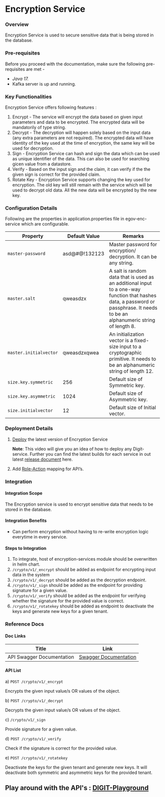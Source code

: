 # Encryption Service

### Overview <a href="#overview" id="overview"></a>

Encryption Service is used to secure sensitive data that is being stored in the database.

### Pre-requisites <a href="#pre-requisites" id="pre-requisites"></a>

Before you proceed with the documentation, make sure the following pre-requisites are met -

* _Java 17._
* Kafka server is up and running.

### Key Functionalities <a href="#key-functionalities" id="key-functionalities"></a>

Encryption Service offers following features :&#x20;

1. Encrypt - The service will encrypt the data based on given input parameters and data to be encrypted. The encrypted data will be mandatorily of type string.
2. Decrypt - The decryption will happen solely based on the input data (any extra parameters are not required). The encrypted data will have identity of the key used at the time of encryption, the same key will be used for decryption.
3. Sign - Encryption Service can hash and sign the data which can be used as unique identifier of the data. This can also be used for searching gicen value from a datastore.
4. Verify - Based on the input sign and the claim, it can verify if the the given sign is correct for the provided claim.
5. Rotate Key - Encryption Service supports changing the key used for encryption. The old key will still remain with the service which will be used to decrypt old data. All the new data will be encrypted by the new key.

### Configuration Details <a href="#configuration-details" id="configuration-details"></a>

Following are the properties in application.properties file in egov-enc-service which are configurable.

| Property               | Default Value   | Remarks                                                                                                                                                                        |
| ---------------------- | --------------- | ------------------------------------------------------------------------------------------------------------------------------------------------------------------------------ |
| `master-password`      | asd@#$@$!132123 | Master password for encryption/ decryption. It can be any string.                                                                                                              |
| `master.salt`          | qweasdzx        | A salt is random data that is used as an additional input to a one-way function that hashes data, a password or passphrase. It needs to be an alphanumeric string of length 8. |
| `master.initialvector` | qweasdzxqwea    | An initialization vector is a fixed-size input to a cryptographic primitive. It needs to be an alphanumeric string of length 12.                                               |
| `size.key.symmetric`   | 256             | Default size of Symmetric key.                                                                                                                                                 |
| `size.key.asymmetric`  | 1024            | Default size of Asymmetric key.                                                                                                                                                |
| `size.initialvector`   | 12              | Default size of Initial vector.                                                                                                                                                |

&#x20;

### Deployment Details <a href="#deployment-details" id="deployment-details"></a>

1.  [Deploy](../../../guides/installation-guide/digit-deployment/deployment-key-concepts/deploying-digit-services.md) the latest version of Encryption Service

    &#x20;**Note**: This video will give you an idea of how to deploy any Digit-service. Further you can find the latest builds for each service in out latest [release document](../../releases/digit-2.9-lts/service-build-updates.md) here.
2. Add [Role-Action](https://github.com/egovernments/playground-mdms-data/blob/master/data/pg/ACCESSCONTROL-ROLEACTIONS/roleactions.json) mapping for API’s.

### Integration <a href="#integration" id="integration"></a>

#### Integration Scope <a href="#integration-scope" id="integration-scope"></a>

The Encryption service is used to encrypt sensitive data that needs to be stored in the database.

#### Integration Benefits <a href="#integration-benefits" id="integration-benefits"></a>

* Can perform encryption without having to re-write encryption logic everytime in every service.

#### Steps to Integration <a href="#steps-to-integration" id="steps-to-integration"></a>

1. To integrate, host of encryption-services module should be overwritten in helm chart.
2. `/crypto/v1/_encrypt` should be added as endpoint for encrypting input data in the system
3. `/crypto/v1/_decrypt` should be added as the decryption endpoint.
4. `/crypto/v1/_sign` should be added as the endpoint for providing signature for a given value.
5. `/crypto/v1/_verify` should be added as the endpoint for verifying whether the signature for the provided value is correct.
6. `/crypto/v1/_rotatekey` should be added as endpoint to deactivate the keys and generate new keys for a given tenant.

### Reference Docs <a href="#reference-docs" id="reference-docs"></a>

#### Doc Links <a href="#doc-links" id="doc-links"></a>

| Title                     | Link                                                                                                                                                                   |
| ------------------------- | ---------------------------------------------------------------------------------------------------------------------------------------------------------------------- |
| API Swagger Documentation | [Swagger Documentation](https://editor.swagger.io/?url=https://raw.githubusercontent.com/egovernments/DIGIT-OSS/master/core-services/docs/enc-service-contract.yml#!/) |

#### API List <a href="#api-list" id="api-list"></a>

a) `POST /crypto/v1/_encrypt`

Encrypts the given input value/s OR values of the object.

b) `POST /crypto/v1/_decrypt`

Decrypts the given input value/s OR values of the object.

c) `/crypto/v1/_sign`

Provide signature for a given value.

d) `POST /crypto/v1/_verify`

Check if the signature is correct for the provided value.

e) `POST /crypto/v1/_rotatekey`

Deactivate the keys for the given tenant and generate new keys. It will deactivate both symmetric and asymmetric keys for the provided tenant.

## Play around with the API's : [DIGIT-Playground](https://digit-api.apidog.io/doc-507201)&#x20;
